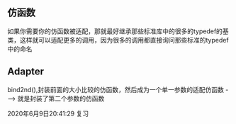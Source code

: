## 仿函数

如果你需要你的仿函数被适配，那就最好继承那些标准库中的很多的typedef的基类，这样就可以适配更多的调用，因为很多的调用都直接询问那些标准的typedef中的命名

## Adapter
bind2nd(),封装前面的大小比较的仿函数，然后成为一个单一参数的适配仿函数 ---> 就是封装了第二个参数的仿函数

2020年6月9日20:41:29 复习